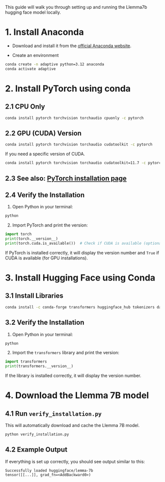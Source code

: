This guide will walk you through setting up and running the Llemma7b hugging face model locally.

# 1. Install Anaconda

- Download and install it from the [official Anaconda website](https://www.anaconda.com/products/individual).

- Create an environment

```sh
conda create -n adaptive python=3.12 anaconda
conda activate adaptive
```

# 2. Install PyTorch using conda

## 2.1 CPU Only

```sh
conda install pytorch torchvision torchaudio cpuonly -c pytorch
```

## 2.2 GPU (CUDA) Version

```sh
conda install pytorch torchvision torchaudio cudatoolkit -c pytorch
```

If you need a specific version of CUDA.

```sh
conda install pytorch torchvision torchaudio cudatoolkit=11.7 -c pytorch -c nvidia
```

## 2.3 See also: [PyTorch installation page](https://pytorch.org/get-started/locally/)

## 2.4 Verify the Installation

1. Open Python in your terminal:

```sh
python
```

2. Import PyTorch and print the version:

```python
import torch
print(torch.__version__)
print(torch.cuda.is_available())  # Check if CUDA is available (optional)
```

If PyTorch is installed correctly, it will display the version number and `True` if CUDA is available (for GPU installations).

# 3. Install Hugging Face using Conda

## 3.1 Install Libraries

```sh
conda install -c conda-forge transformers huggingface_hub tokenizers datasets
```

## 3.2 Verify the Installation

1. Open Python in your terminal:

```sh
python
```

2. Import the `transformers` library and print the version:

```python
import transformers
print(transformers.__version__)
```

If the library is installed correctly, it will display the version number.

# 4. Download the Llemma 7B model

## 4.1 Run `verify_installation.py`

This will automatically download and cache the Llemma 7B model.

```sh
python verify_installation.py
```

## 4.2  Example Output

If everything is set up correctly, you should see output similar to this:

```
Successfully loaded huggingface/lemma-7b
tensor([[...]], grad_fn=<AddBackward0>)
```
